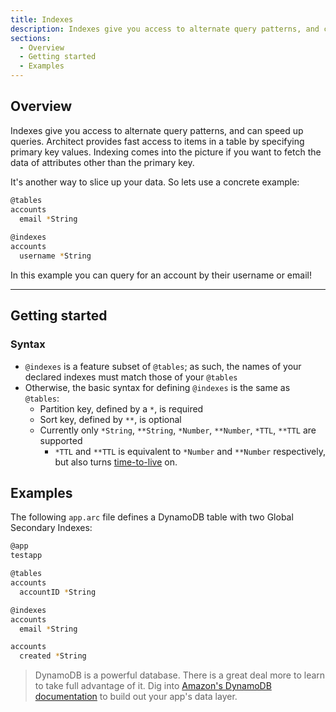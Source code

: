 ```yaml
---
title: Indexes
description: Indexes give you access to alternate query patterns, and can speed up queries.
sections:
  - Overview
  - Getting started
  - Examples
---
```


## Overview

Indexes give you access to alternate query patterns, and can speed up queries. Architect provides fast access to items in a table by specifying primary key values. Indexing comes into the picture if you want to fetch the data of attributes other than the primary key.

It's another way to slice up your data. So lets use a concrete example:

```bash
@tables
accounts
  email *String
  
@indexes
accounts
  username *String
```

In this example you can query for an account by their username or email!

---

## Getting started

### Syntax
- `@indexes` is a feature subset of `@tables`; as such, the names of your declared indexes must match those of your `@tables`
- Otherwise, the basic syntax for defining `@indexes` is the same as `@tables`:
  - Partition key, defined by a `*`, is required
  - Sort key, defined by `**`, is optional
  - Currently only `*String`, `**String`, `*Number`, `**Number`, `*TTL`, `**TTL`  are supported
    - `*TTL` and `**TTL` is equivalent to `*Number` and `**Number` respectively, but also turns [time-to-live](./tables.md#time-to-live) on. 

## Examples

The following `app.arc` file defines a DynamoDB table with two Global Secondary Indexes:

```bash
@app
testapp

@tables
accounts
  accountID *String

@indexes
accounts
  email *String

accounts
  created *String
```

> DynamoDB is a powerful database. There is a great deal more to learn to take full advantage of it. Dig into [Amazon's DynamoDB documentation](https://aws.amazon.com/documentation/dynamodb/) to build out your app's data layer.
